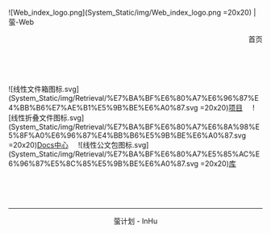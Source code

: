 ![Web_index_logo.png](System_Static/img/Web_index_logo.png =20x20) | 萤-Web <p align="right">首页

<br>
<br>
<br>

![线性文件箱图标.svg](System_Static/img/Retrieval/%E7%BA%BF%E6%80%A7%E6%96%87%E4%BB%B6%E7%AE%B1%E5%9B%BE%E6%A0%87.svg =20x20)[项目](Content/Project/Index.html) &nbsp;&nbsp;&nbsp; ![线性折叠文件图标.svg](System_Static/img/Retrieval/%E7%BA%BF%E6%80%A7%E6%8A%98%E5%8F%A0%E6%96%87%E4%BB%B6%E5%9B%BE%E6%A0%87.svg =20x20)[Docs中心](Content/Docs/Index.html) &nbsp;&nbsp;&nbsp; ![线性公文包图标.svg](System_Static/img/Retrieval/%E7%BA%BF%E6%80%A7%E5%85%AC%E6%96%87%E5%8C%85%E5%9B%BE%E6%A0%87.svg =20x20)[库](Library)

<br>
<br>
<br>

----
<center>萤计划 - InHu</center>







